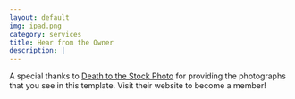 ```yaml
---
layout: default
img: ipad.png
category: services
title: Hear from the Owner
description: |
---
```

  A special thanks to [Death to the Stock Photo](http://join.deathtothestockphoto.com/) for providing the photographs that you see in this template.  Visit their website to become a member!